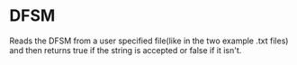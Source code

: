 # DFSM
Reads the DFSM from a user specified file(like in the two example .txt files) and then returns true if the string is accepted or false if it isn't.
